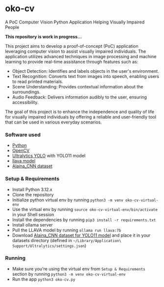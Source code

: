# oko-cv
A PoC Computer Vision Python Application Helping Visually Impaired People

**This repository is work in progress...**

This project aims to develop a proof-of-concept (PoC) application leveraging computer vision to assist visually impaired individuals. 
The application utilizes advanced techniques in image processing and machine learning to provide real-time assistance through features such as:

- Object Detection: Identifies and labels objects in the user's environment.
- Text Recognition: Converts text from images into speech, enabling users to read printed materials.
- Scene Understanding: Provides contextual information about the surroundings.
- Audio Feedback: Delivers information audibly to the user, ensuring accessibility.


The goal of this project is to enhance the independence and quality of life for visually impaired individuals by offering a reliable and user-friendly tool that can be used in various everyday scenarios.

### Software used
- [Python](https://www.python.org)
- [OpenCV](https://opencv.org)
- [Ultralytics YOLO](https://github.com/ultralytics/ultralytics) with YOLO11 model
- [llava model](https://ollama.com/library/llava)
- [Alaina_CNN dataset](https://universe.roboflow.com/alaina/alaina_cnn)

### Setup & Requirements
- Install Python 3.12.x
- Clone the repository
- Initialize python virtual env by running `python3 -m venv oko-cv-virtual-env`
- Use the virtual env by running `source oko-cv-virtual-env/bin/activate` in your Shell session
- Install the dependencies by running `pip3 install -r requirements.txt`
- Install ollama server
- Pull the LLAVA model by running `ollama run llava:7b`
- Download [Alaina_CNN dataset for YOLO11 model](https://universe.roboflow.com/alaina/alaina_cnn/dataset/3/download/yolov11) and place it in your datasets directory (defined in `~/Library/Application\ Support/Ultralytics/settings.json`)


### Running
- Make sure you're using the virtual env from `Setup & Requirements` section by running `python3 -m venv oko-cv-virtual-env`
- Run the app `python3 oko-cv.py`
